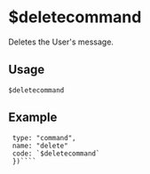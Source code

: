 # $deletecommand
Deletes the User's message.


## Usage
`$deletecommand`


## Example
```bot.command({
 type: "command",
 name: "delete"
 code: `$deletecommand`
 })````
